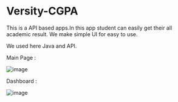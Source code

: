 # Versity-CGPA

This is a API based apps.In this app student can easily get their all academic result.
We make simple UI for easy to use.

We used here Java and API.

Main Page :

![image](https://user-images.githubusercontent.com/103650721/205454746-f15db919-b206-4d6e-8ff8-ba19bd8d980b.png)


Dashboard : 

![image](https://user-images.githubusercontent.com/103650721/205454802-ba135671-2426-4f62-92e5-843ea326cb00.png)


